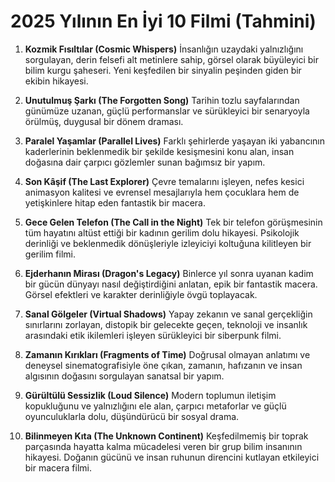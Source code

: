 # 2025 Yılının En İyi 10 Filmi (Tahmini)

1.  **Kozmik Fısıltılar (Cosmic Whispers)**
    İnsanlığın uzaydaki yalnızlığını sorgulayan, derin felsefi alt metinlere sahip, görsel olarak büyüleyici bir bilim kurgu şaheseri. Yeni keşfedilen bir sinyalin peşinden giden bir ekibin hikayesi.

2.  **Unutulmuş Şarkı (The Forgotten Song)**
    Tarihin tozlu sayfalarından günümüze uzanan, güçlü performanslar ve sürükleyici bir senaryoyla örülmüş, duygusal bir dönem draması.

3.  **Paralel Yaşamlar (Parallel Lives)**
    Farklı şehirlerde yaşayan iki yabancının kaderlerinin beklenmedik bir şekilde kesişmesini konu alan, insan doğasına dair çarpıcı gözlemler sunan bağımsız bir yapım.

4.  **Son Kâşif (The Last Explorer)**
    Çevre temalarını işleyen, nefes kesici animasyon kalitesi ve evrensel mesajlarıyla hem çocuklara hem de yetişkinlere hitap eden fantastik bir macera.

5.  **Gece Gelen Telefon (The Call in the Night)**
    Tek bir telefon görüşmesinin tüm hayatını altüst ettiği bir kadının gerilim dolu hikayesi. Psikolojik derinliği ve beklenmedik dönüşleriyle izleyiciyi koltuğuna kilitleyen bir gerilim filmi.

6.  **Ejderhanın Mirası (Dragon's Legacy)**
    Binlerce yıl sonra uyanan kadim bir gücün dünyayı nasıl değiştirdiğini anlatan, epik bir fantastik macera. Görsel efektleri ve karakter derinliğiyle övgü toplayacak.

7.  **Sanal Gölgeler (Virtual Shadows)**
    Yapay zekanın ve sanal gerçekliğin sınırlarını zorlayan, distopik bir gelecekte geçen, teknoloji ve insanlık arasındaki etik ikilemleri işleyen sürükleyici bir siberpunk filmi.

8.  **Zamanın Kırıkları (Fragments of Time)**
    Doğrusal olmayan anlatımı ve deneysel sinematografisiyle öne çıkan, zamanın, hafızanın ve insan algısının doğasını sorgulayan sanatsal bir yapım.

9.  **Gürültülü Sessizlik (Loud Silence)**
    Modern toplumun iletişim kopukluğunu ve yalnızlığını ele alan, çarpıcı metaforlar ve güçlü oyunculuklarla dolu, düşündürücü bir sosyal drama.

10. **Bilinmeyen Kıta (The Unknown Continent)**
    Keşfedilmemiş bir toprak parçasında hayatta kalma mücadelesi veren bir grup bilim insanının hikayesi. Doğanın gücünü ve insan ruhunun direncini kutlayan etkileyici bir macera filmi.